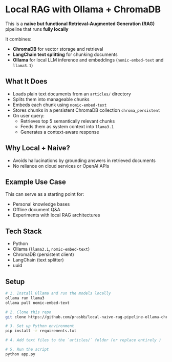 # Local RAG with Ollama + ChromaDB

This is a **naive but functional Retrieval-Augmented Generation (RAG)** pipeline that runs **fully locally**

It combines:
- **ChromaDB** for vector storage and retrieval
- **LangChain text splitting** for chunking documents
- **Ollama** for local LLM inference and embeddings (`nomic-embed-text` and `llama3.1`)

## What It Does
- Loads plain text documents from an `articles/` directory
- Splits them into manageable chunks
- Embeds each chunk using `nomic-embed-text`
- Stores chunks in a persistent ChromaDB collection `chroma_persistent`
- On user query:
  - Retrieves top 5 semantically relevant chunks
  - Feeds them as system context into `llama3.1`
  - Generates a context-aware response

## Why Local + Naive?
- Avoids hallucinations by grounding answers in retrieved documents
- No reliance on cloud services or OpenAI APIs

## Example Use Case
This can serve as a starting point for:
- Personal knowledge bases
- Offline document Q&A
- Experiments with local RAG architectures

## Tech Stack
- Python
- Ollama (`llama3.1`, `nomic-embed-text`)
- ChromaDB (persistent client)
- LangChain (text splitter)
- uuid

## Setup
```bash
# 1. Install Ollama and run the models locally
ollama run llama3
ollama pull nomic-embed-text

# 2. Clone this repo
git clone https://github.com/prasbb/local-naive-rag-pipeline-ollama-chromadb

# 3. Set up Python environment
pip install -r requirements.txt

# 4. Add text files to the `articles/` folder (or replace entirely )

# 5. Run the script
python app.py
